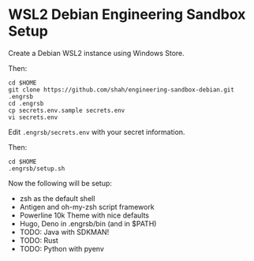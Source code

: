 # WSL2 Debian Engineering Sandbox Setup

Create a Debian WSL2 instance using Windows Store.

Then:

    cd $HOME
    git clone https://github.com/shah/engineering-sandbox-debian.git .engrsb
    cd .engrsb
    cp secrets.env.sample secrets.env
    vi secrets.env

Edit `.engrsb/secrets.env` with your secret information.

Then:

    cd $HOME
    .engrsb/setup.sh

Now the following will be setup:

* zsh as the default shell
* Antigen and oh-my-zsh script framework
* Powerline 10k Theme with nice defaults
* Hugo, Deno in .engrsb/bin (and in $PATH)
* TODO: Java with SDKMAN!
* TODO: Rust
* TODO: Python with pyenv

